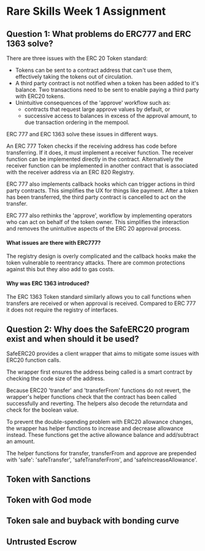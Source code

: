 # Rare Skills Week 1 Assignment

## Question 1: What problems do ERC777 and ERC 1363 solve?
There are three issues with the ERC 20 Token standard:
- Tokens can be sent to a contract address that can't use them, effectively taking the tokens out of circulation.
- A third party contract is not notified when a token has been added to it's balance. Two transactions need to be sent to enable paying a third party with ERC20 tokens.
- Unintuitive consequences of the 'approve' workflow such as:
    - contracts that request large approve values by default, or 
    - successive access to balances in excess of the approval amount, to due transaction ordering in the mempool.

ERC 777 and ERC 1363 solve these issues in different ways.

An ERC 777 Token checks if the receiving address has code before transferring. If it does, it must implement a receiver function. The receiver function can be implemented directly in the contract. Alternatively the receiver function can be implemented in another contract that is associated with the receiver address via an ERC 820 Registry.

ERC 777 also implements callback hooks which can trigger actions in third party contracts. This simplifies the UX for things like payment. After a token has been transferred, the third party contract is cancelled to act on the transfer.

ERC 777 also rethinks the 'approve', workflow by implementing operators who can act on behalf of the token owner. This simplifies the interaction and removes the unintuitive aspects of the ERC 20 approval process.

#### What issues are there with ERC777?
The registry design is overly complicated and the callback hooks make the token vulnerable to reentrancy attacks. There are common protections against this but they also add to gas costs.

#### Why was ERC 1363 introduced?
The ERC 1363 Token standard similarly allows you to call functions when transfers are received or when approval is received. Compared to ERC 777 it does not require the registry of interfaces.


## Question 2: Why does the SafeERC20 program exist and when should it be used?
SafeERC20 provides a client wrapper that aims to mitigate some issues with ERC20 function calls. 

The wrapper first ensures the address being called is a smart contract by checking the code size of the address. 

Because ERC20 'transfer' and 'transferFrom' functions do not revert, the wrapper's helper functions check that the contract has been called successfully and reverting. The helpers also decode the returndata and check for the boolean value.

To prevent the double-spending problem with ERC20 allowance changes, the wrapper has helper functions to increase and decrease allowance instead. These functions get the active allowance balance and add/subtract an amount.

The helper functions for transfer, transferFrom and approve are prepended with 'safe': 'safeTransfer', 'safeTransferFrom', and 'safeIncreaseAllowance'.


## Token with Sanctions

## Token with God mode

## Token sale and buyback with bonding curve

## Untrusted Escrow